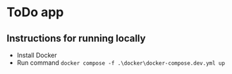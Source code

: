 # ToDo app

## Instructions for running locally

* Install Docker
* Run command `docker compose -f .\docker\docker-compose.dev.yml up`